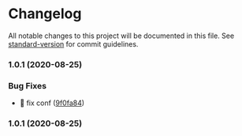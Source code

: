 # Changelog

All notable changes to this project will be documented in this file. See [standard-version](https://github.com/conventional-changelog/standard-version) for commit guidelines.

### 1.0.1 (2020-08-25)


### Bug Fixes

* 🐛 fix conf ([9f0fa84](https://github.com/SoldierAb/k-sword/commit/9f0fa84bfdbe969c02ff43a5f839617f76afb6c0))

### 1.0.1 (2020-08-25)
